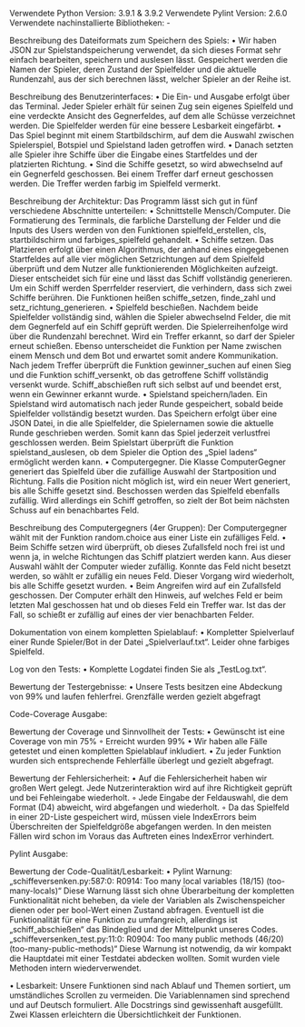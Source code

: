 Verwendete Python Version: 3.9.1 & 3.9.2
Verwendete Pylint Version: 2.6.0
Verwendete nachinstallierte Bibliotheken: -

Beschreibung des Dateiformats zum Speichern des Spiels:
•	Wir haben JSON zur Spielstandspeicherung verwendet, da sich dieses Format sehr einfach bearbeiten, speichern und auslesen lässt. 
Gespeichert werden die Namen der Spieler, deren Zustand der Spielfelder und die aktuelle Rundenzahl, aus der sich berechnen lässt, welcher Spieler an der Reihe ist.

Beschreibung des Benutzerinterfaces:
•	Die Ein- und Ausgabe erfolgt über das Terminal. Jeder Spieler erhält für seinen Zug sein eigenes Spielfeld und eine verdeckte Ansicht des Gegnerfeldes, auf dem alle Schüsse verzeichnet werden. Die Spielfelder werden für eine bessere Lesbarkeit eingefärbt.
•	Das Spiel beginnt mit einem Startbildschirm, auf dem die Auswahl zwischen Spielerspiel, Botspiel und Spielstand laden getroffen wird.
•	Danach setzten alle Spieler ihre Schiffe über die Eingabe eines Startfeldes und der platzierten Richtung.
•	Sind die Schiffe gesetzt, so wird abwechselnd auf ein Gegnerfeld geschossen. Bei einem Treffer darf erneut geschossen werden. Die Treffer werden farbig im Spielfeld vermerkt.

Beschreibung der Architektur:
Das Programm lässt sich gut in fünf verschiedene Abschnitte unterteilen:
•	Schnittstelle Mensch/Computer. Die Formatierung des Terminals, die farbliche Darstellung der Felder und die Inputs des Users werden von den Funktionen spielfeld_erstellen, cls, startbildschirm und farbiges_spielfeld gehandelt.
•	Schiffe setzen. Das Platzieren erfolgt über einen Algorithmus, der anhand eines eingegebenen Startfeldes auf alle vier möglichen Setzrichtungen auf dem Spielfeld überprüft und dem Nutzer alle funktionierenden Möglichkeiten aufzeigt. Dieser entscheidet sich für eine und lässt das Schiff vollständig generieren. Um ein Schiff werden Sperrfelder reserviert, die verhindern, dass sich zwei Schiffe berühren. Die Funktionen heißen schiffe_setzen, finde_zahl und setz_richtung_generieren.
•	Spielfeld beschießen. Nachdem beide Spielfelder vollständig sind, wählen die Spieler abwechselnd Felder, die mit dem Gegnerfeld auf ein Schiff geprüft werden. Die Spielerreihenfolge wird über die Rundenzahl berechnet. Wird ein Treffer erkannt, so darf der Spieler erneut schießen. Ebenso unterscheidet die Funktion per Name zwischen einem Mensch und dem Bot und erwartet somit andere Kommunikation. Nach jedem Treffer überprüft die Funktion gewinner_suchen auf einen Sieg und die Funktion schiff_versenkt, ob das getroffene Schiff vollständig versenkt wurde. Schiff_abschießen ruft sich selbst auf und beendet erst, wenn ein Gewinner erkannt wurde.
•	Spielstand speichern/laden. Ein Spielstand wird automatisch nach jeder Runde gespeichert, sobald beide Spielfelder vollständig besetzt wurden. Das Speichern erfolgt über eine JSON Datei, in die alle Spielfelder, die Spielernamen sowie die aktuelle Runde geschrieben werden. Somit kann das Spiel jederzeit verlustfrei geschlossen werden. Beim Spielstart überprüft die Funktion spielstand_auslesen, ob dem Spieler die Option des „Spiel ladens“ ermöglicht werden kann.
•	Computergegner. Die Klasse ComputerGegner generiert das Spielfeld über die zufällige Auswahl der Startposition und Richtung. Falls die Position nicht möglich ist, wird ein neuer Wert generiert, bis alle Schiffe gesetzt sind. Beschossen werden das Spielfeld ebenfalls zufällig. Wird allerdings ein Schiff getroffen, so zielt der Bot beim nächsten Schuss auf ein benachbartes Feld.

Beschreibung des Computergegners (4er Gruppen):
Der Computergegner wählt mit der Funktion random.choice aus einer Liste ein zufälliges Feld. 
•	Beim Schiffe setzen wird überprüft, ob dieses Zufallsfeld noch frei ist und wenn ja, in welche Richtungen das Schiff platziert werden kann. Aus dieser Auswahl wählt der Computer wieder zufällig. Konnte das Feld nicht besetzt werden, so wählt er zufällig ein neues Feld. Dieser Vorgang wird wiederholt, bis alle Schiffe gesetzt wurden.
•	Beim Angreifen wird auf ein Zufallsfeld geschossen. Der Computer erhält den Hinweis, auf welches Feld er beim letzten Mal geschossen hat und ob dieses Feld ein Treffer war. Ist das der Fall, so schießt er zufällig auf eines der vier benachbarten Felder.


Dokumentation von einem kompletten Spielablauf:
•	Kompletter Spielverlauf einer Runde Spieler/Bot in der Datei „Spielverlauf.txt“. Leider ohne farbiges Spielfeld.


Log von den Tests:
•	Komplette Logdatei finden Sie als „TestLog.txt“.


Bewertung der Testergebnisse:
•	Unsere Tests besitzen eine Abdeckung von 99% und laufen fehlerfrei. Grenzfälle werden gezielt abgefragt


Code-Coverage Ausgabe:

 


Bewertung der Coverage und Sinnvollheit der Tests:
•	Gewünscht ist eine Coverage von min 75%
◦	Erreicht wurden 99%
•	Wir haben alle Fälle getestet und einen kompletten Spielablauf inkludiert. 
•	Zu jeder Funktion wurden sich entsprechende Fehlerfälle überlegt und gezielt abgefragt.


Bewertung der Fehlersicherheit:
•	Auf die Fehlersicherheit haben wir großen Wert gelegt. Jede Nutzerinteraktion wird auf ihre Richtigkeit geprüft und bei Fehleingabe wiederholt.
◦	Jede Eingabe der Feldauswahl, die dem Format (D4) abweicht, wird abgefangen und wiederholt.
◦	Da das Spielfeld in einer 2D-Liste gespeichert wird, müssen viele IndexErrors beim Überschreiten der Spielfeldgröße abgefangen werden. In den meisten Fällen wird schon im Voraus das Auftreten eines IndexError verhindert.

Pylint Ausgabe:

 
 
  
 

Bewertung der Code-Qualität/Lesbarkeit:
•	Pylint Warnung:
„schiffeversenken.py:587:0: R0914: Too many local variables (18/15) (too-many-locals)“
Diese Warnung lässt sich ohne Überarbeitung der kompletten Funktionalität nicht beheben, da viele der Variablen als Zwischenspeicher dienen oder per bool-Wert einen Zustand abfragen. Eventuell ist die Funktionalität für eine Funktion zu umfangreich, allerdings ist „schiff_abschießen“ das Bindeglied und der Mittelpunkt unseres Codes.
„schiffeversenken_test.py:11:0: R0904: Too many public methods (46/20) (too-many-public-methods)“
Diese Warnung ist notwendig, da wir kompakt die Hauptdatei mit einer Testdatei abdecken wollten. Somit wurden viele Methoden intern wiederverwendet.

•	Lesbarkeit:
Unsere Funktionen sind nach Ablauf und Themen sortiert, um umständliches Scrollen zu vermeiden. Die Variablennamen sind sprechend und auf Deutsch formuliert. Alle Docstrings sind gewissenhaft ausgefüllt. Zwei Klassen erleichtern die Übersichtlichkeit der Funktionen.
